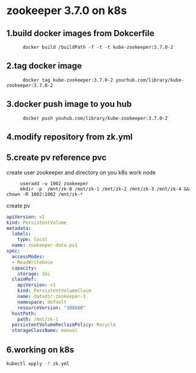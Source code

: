 # zookeeper 3.7.0 on k8s

## 1.build docker images from Dokcerfile
```
      docker build /buildPath -f -t -t kube-zookeeper:3.7.0-2
```
## 2.tag docker image
```
      docker tag kube-zookeeper:3.7.0-2 yourhub.com/library/kube-zookeeper:3.7.0-2
```
## 3.docker push image to you hub
```
      docker push youhub.com/library/kube-zookeeper:3.7.0-2
```
## 4.modify repository from zk.yml

## 5.create pv reference pvc
 create  user zookeeper and directory on you k8s work node 
```shell
     useradd -u 1002 zookeeper
     mkdir -p  /mnt/zk-0 /mnt/zk-1 /mnt/zk-2 /mnt/zk-3 /mnt/zk-4 && chown -R 1002:1002 /mnt/zk-*
```
create pv     
```yaml
apiVersion: v1
kind: PersistentVolume
metadata:
  labels:
    type: local
  name: zookeeper-data-pv1
spec:
  accessModes:
  - ReadWriteOnce
  capacity:
    storage: 1Gi
  claimRef:
    apiVersion: v1
    kind: PersistentVolumeClaim
    name: datadir-zookeeper-1
    namespace: default
    resourceVersion: "308680"
  hostPath:
    path: /mnt/zk-1
  persistentVolumeReclaimPolicy: Recycle
  storageClassName: manual
```
## 6.working on k8s
```bash
kubectl apply -f zk.yml
```
